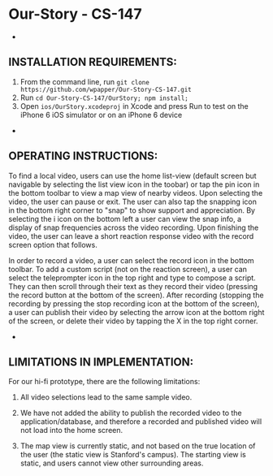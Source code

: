 # Our-Story - CS-147

-
INSTALLATION REQUIREMENTS:
-
1. From the command line, run `git clone https://github.com/wpapper/Our-Story-CS-147.git`
2. Run `cd Our-Story-CS-147/OurStory; npm install;`
3. Open `ios/OurStory.xcodeproj` in Xcode and press Run to test on the iPhone 6 iOS simulator or on an iPhone 6 device








-
OPERATING INSTRUCTIONS:
-

To find a local video, users can use the home list-view (default screen but navigable by selecting the list view icon in the toobar) or tap the pin icon in the bottom toolbar to view a map view of nearby videos.
Upon selecting the video, the user can pause or exit. The user can also tap the snapping icon in the bottom right corner to "snap" to show support and appreciation. By selecting the i icon on the bottom left a user can view the snap info, a display of snap frequencies across the video recording. Upon finishing the video, the user can leave a short reaction response video with the record screen option that follows.

In order to record a video, a user can select the record icon in the bottom toolbar. To add a custom script (not on the reaction screen), a user can select the teleprompter icon in the top right and type to compose a script. They can then scroll through their text as they record their video (pressing the record button at the bottom of the screen). After recording (stopping the recording by pressing the stop recording icon at the bottom of the screen), a user can publish their video by selecting the arrow icon at the bottom right of the screen, or delete their video by tapping the X in the top right corner.


-
LIMITATIONS IN IMPLEMENTATION:
-

For our hi-fi prototype, there are the following limitations:

1) All video selections lead to the same sample video.

2) We have not added the ability to publish the recorded video to the application/database, and therefore a recorded and published video will not load into the home screen.

3) The map view is currently static, and not based on the true location of the user (the static view is Stanford's campus). The starting view is static, and users cannot view other surrounding areas.
